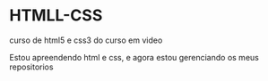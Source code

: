 # HTMLL-CSS
 curso de html5 e css3 do curso em video

 Estou apreendendo html e css, e agora estou gerenciando os meus repositorios


<a href="https://bonvane.github.io/HTMLL-CSS/ecercício/ex01/index.html">